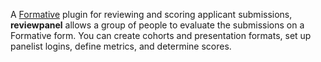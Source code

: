 A [Formative](https://github.com/johncronan/formative) plugin for reviewing
and scoring applicant submissions, **reviewpanel** allows a group of people to
evaluate the submissions on a Formative form. You can create cohorts and
presentation formats, set up panelist logins, define metrics, and
determine scores.
